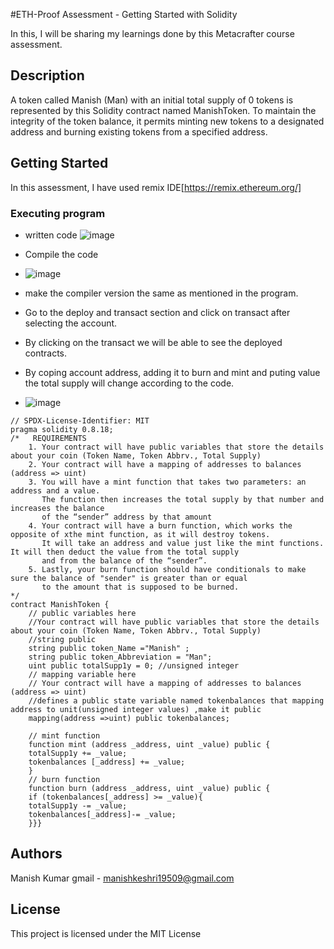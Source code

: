 #ETH-Proof Assessment - Getting Started with Solidity

In this, I will be sharing my learnings done by this Metacrafter course assessment.

## Description

A token called Manish (Man) with an initial total supply of 0 tokens is represented by this Solidity contract named ManishToken. To maintain the integrity of the token balance, it permits minting new tokens to a designated address and burning existing tokens from a specified address.

## Getting Started
In this assessment, I have used remix IDE[https://remix.ethereum.org/]

### Executing program

* written code
![image](https://github.com/Manish19509/token/assets/137030058/98902414-808d-484c-a33a-ee20c8269e9e)

* Compile the code
* ![image](https://github.com/Manish19509/token/assets/137030058/6eb7894e-f714-41f6-b7ec-d8d6a2c46808)

* make the compiler version the same as mentioned in the program.
* Go to the deploy and transact section and click on transact after selecting the account.
* By clicking on the transact we will be able to see the deployed contracts.
* By coping account address, adding it to burn and mint and puting value the total supply will change according to the code.
* ![image](https://github.com/Manish19509/token/assets/137030058/e0b3512a-e225-46df-9fa5-852870c7f033)
 
```
// SPDX-License-Identifier: MIT
pragma solidity 0.8.18;
/*   REQUIREMENTS
    1. Your contract will have public variables that store the details about your coin (Token Name, Token Abbrv., Total Supply)
    2. Your contract will have a mapping of addresses to balances (address => uint)
    3. You will have a mint function that takes two parameters: an address and a value. 
       The function then increases the total supply by that number and increases the balance 
       of the “sender” address by that amount
    4. Your contract will have a burn function, which works the opposite of xthe mint function, as it will destroy tokens. 
       It will take an address and value just like the mint functions. It will then deduct the value from the total supply 
       and from the balance of the “sender”.
    5. Lastly, your burn function should have conditionals to make sure the balance of "sender" is greater than or equal 
       to the amount that is supposed to be burned.
*/
contract ManishToken {
    // public variables here
    //Your contract will have public variables that store the details about your coin (Token Name, Token Abbrv., Total Supply)
    //string public
    string public token_Name ="Manish" ;
    string public token_Abbreviation = "Man";
    uint public totalSupp1y = 0; //unsigned integer
    // mapping variable here
    // Your contract will have a mapping of addresses to balances (address => uint)
    //defines a public state variable named tokenbalances that mapping address to unit(unsigned integer values) ,make it public
    mapping(address =>uint) public tokenbalances;

    // mint function
    function mint (address _address, uint _value) public {
    totalSupp1y += _value;
    tokenbalances [_address] += _value;
    }
    // burn function
    function burn (address _address, uint _value) public {
    if (tokenbalances[_address] >= _value){
    totalSupp1y -= _value;
    tokenbalances[_address]-= _value;
    }}}
```

## Authors

Manish Kumar gmail - manishkeshri19509@gmail.com




## License

This project is licensed under the MIT License
